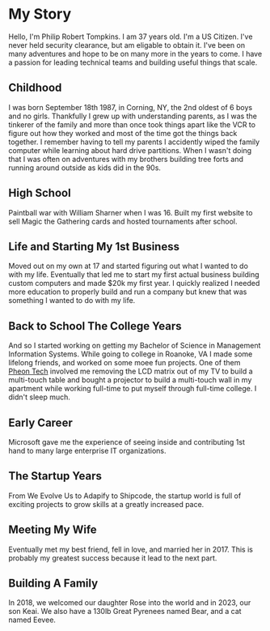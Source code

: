 # My Story
Hello, I'm Philip Robert Tompkins. I am 37 years old. I'm a US Citizen. I've never held security clearance, but am eligable to obtain it. I've been on many adventures and hope to be on many more in the years to come. I have a passion for leading technical teams and building useful things that scale.

## Childhood
I was born September 18th 1987, in Corning, NY, the 2nd oldest of 6 boys and no girls. Thankfully I grew up with understanding parents, as I was the tinkerer of the family and more than once took things apart like the VCR to figure out how they worked and most of the time got the things back together. I remember having to tell my parents I accidently wiped the family computer while learning about hard drive partitions. When I wasn't doing that I was often on adventures with my brothers building tree forts and running around outside as kids did in the 90s.

## High School
Paintball war with William Sharner when I was 16.
Built my first website to sell Magic the Gathering cards and hosted tournaments after school.

## Life and Starting My 1st Business
Moved out on my own at 17 and started figuring out what I wanted to do with my life. Eventually that led me to start my first actual business building custom computers and made $20k my first year. I quickly realized I needed more education to properly build and run a company but knew that was something I wanted to do with my life.

## Back to School The College Years
And so I started working on getting my Bachelor of Science in Management Information Systems.
While going to college in Roanoke, VA I made some lifelong friends, and worked on some moee fun projects. One of them [Pheon Tech](/projects.html#pheon-technologies-group) involved me removing the LCD matrix out of my TV to build a multi-touch table and bought a projector to build a multi-touch wall in my apartment while working full-time to put myself through full-time college. I didn't sleep much.

## Early Career
Microsoft gave me the experience of seeing inside and contributing 1st hand to many large enterprise IT organizations.

## The Startup Years
From We Evolve Us to Adapify to Shipcode, the startup world is full of exciting projects to grow skills at a greatly increased pace.

## Meeting My Wife
Eventually met my best friend, fell in love, and married her in 2017. This is probably my greatest success because it lead to the next part.

## Building A Family
In 2018, we welcomed our daughter Rose into the world and in 2023, our son Keai. We also have a 130lb Great Pyrenees named Bear, and a cat named Eevee.